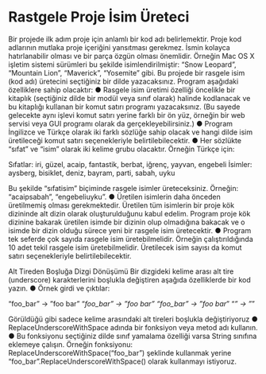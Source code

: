 # Rastgele Proje İsim Üreteci

Bir projede ilk adım proje için anlamlı bir kod adı belirlemektir.  Proje kod adlarının mutlaka 
proje içeriğini yansıtması gerekmez.  İsmin kolayca hatırlanabilir olması ve bir parça özgün 
olması önemlidir.  Örneğin Mac OS X işletim sistemi sürümleri bu şekilde isimlendirilmiştir: 
“Snow Leopard”, “Mountain Lion”, “Maverick”, “Yosemite” gibi.  Bu projede bir rasgele isim 
(kod adı) üretecini seçtiğiniz bir dilde yazacaksınız.  Program aşağıdaki özelliklere sahip 
olacaktır: 
● Rasgele isim üretimi özelliği öncelikle bir kitaplık (seçtiğiniz dilde bir modül veya sınıf 
olarak) halinde kodlanacak ve bu kitaplığı kullanan bir komut satırı programı 
yazacaksınız.  (Bu sayede gelecekte aynı işlevi komut satırı yerine farklı bir ön yüz, 
örneğin bir web servisi veya GUI programı olarak da gerçekleyebilirsiniz.) 
● Program İngilizce ve Türkçe olarak iki farklı sözlüğe sahip olacak ve hangi dilde isim 
üretileceği komut satırı seçenekleriyle belirtilebilecektir. 
● Her sözlükte “sıfat” ve “isim” olarak iki kelime grubu olacaktır.  Örneğin Türkçe için: 
 
Sıfatlar: iri, güzel, acaip, fantastik, berbat, iğrenç, yayvan, engebeli 
İsimler: aysberg, bisiklet, deniz, bayram, parti, sabah, uyku 
 
Bu şekilde “sıfat­isim” biçiminde rasgele isimler üreteceksiniz.  Örneğin: 
“acaip­sabah”, “engebeli­uyku”. 
● Üretilen isimlerin daha önceden üretilmemiş olması gerekmektedir.  Üretilen tüm 
isimlerin bir proje kök dizininde alt dizin olarak oluşturulduğunu kabul edelim.  Program 
proje kök dizinine bakarak üretilen isimde bir dizinin olup olmadığına bakacak ve o 
isimde bir dizin olduğu sürece yeni bir rasgele isim üretecektir. 
● Program tek seferde çok sayıda rasgele isim üretebilmelidir.  Örneğin çalıştırıldığında 
10 adet tekil rasgele isim üretebilmelidir.  Üretilecek isim sayısı da komut satırı 
seçenekleriyle belirtilebilecektir. 
 
Alt Tireden Boşluğa Dizgi Dönüşümü 
Bir dizgideki kelime arası alt tire (underscore) karakterlerini boşlukla değiştiren aşağıda 
özelliklerde bir kod yazın. 
● Örnek girdi ve çıktılar: 
 
“foo_bar” → ”foo bar” 
“_foo_bar” → ”_foo bar” 
“foo_bar_” → ”foo bar_” 
“_” → ”_” 
 
Görüldüğü gibi sadece kelime arasındaki alt tireleri boşlukla değiştiriyoruz 
● ReplaceUnderscoreWithSpace  adında bir fonksiyon veya metod adı kullanın. 
● Bu fonksiyonu seçtiğiniz dilde sınıf yamalama özelliği varsa String sınıfına eklemeye 
çalışın.  Örneğin fonksiyonu: ReplaceUnderscoreWithSpace(“foo_bar”) 
şeklinde kullanmak yerine “foo_bar”.ReplaceUnderscoreWithSpace() 
olarak kullanmayı istiyoruz. 
